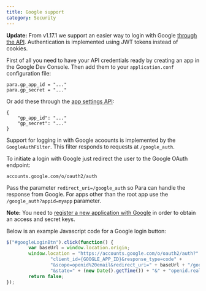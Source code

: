 ```yaml
---
title: Google support
category: Security
---
```


**Update:** From v1.17.1 we support an easier way to login with Google [through the API](#034-api-jwt-signin).
Authentication is implemented using JWT tokens instead of cookies.

First of all you need to have your API credentials ready by creating an app in the Google Dev Console.
Then add them to your `application.conf` configuration file:
```
para.gp_app_id = "..."
para.gp_secret = "..."
```
Or add these through the [app settings API](#050-api-settings-put):
```
{
	"gp_app_id": "..."
	"gp_secret": "..."
}
```
Support for logging in with Google acoounts is implemented by the `GoogleAuthFilter`.
This filter responds to requests at `/google_auth`.

To initiate a login with Google just redirect the user to the Google OAuth endpoint:
```
accounts.google.com/o/oauth2/auth
```
Pass the parameter `redirect_uri=/google_auth` so Para can handle the response from Google.
For apps other than the root app use the `/google_auth?appid=myapp` parameter.

**Note:** You need to [register a new application with Google](https://console.developers.google.com/iam-admin/projects)
in order to obtain an access and secret keys.

Below is an example Javascript code for a Google login button:

```js
$("#googleLoginBtn").click(function() {
		var baseUrl = window.location.origin;
		window.location = "https://accounts.google.com/o/oauth2/auth?" +
				"client_id={GOOGLE_APP_ID}&response_type=code" +
				"&scope=openid%20email&redirect_uri=" + baseUrl + "/google_auth" +
				"&state=" + (new Date().getTime()) + "&" + "openid.realm=" + baseUrl;
		return false;
});
```
